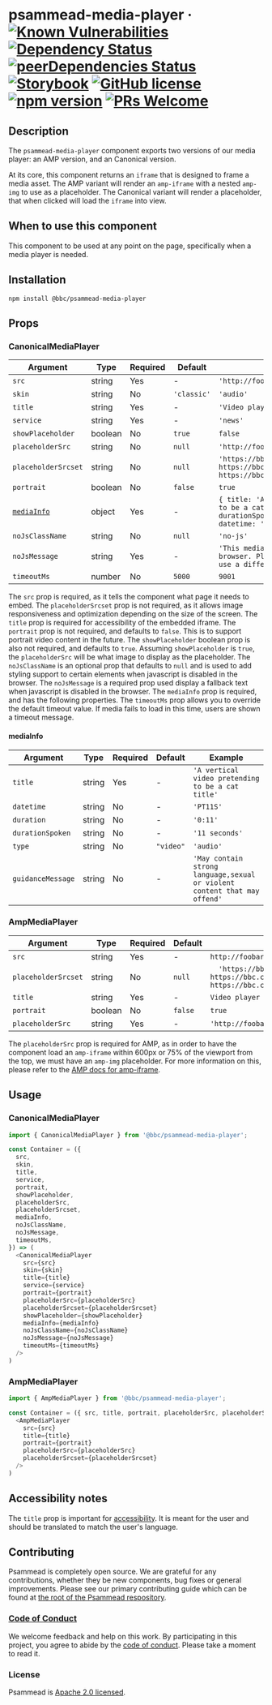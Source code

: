 # psammead-media-player &middot; [![Known Vulnerabilities](https://snyk.io/test/github/bbc/psammead/badge.svg?targetFile=packages%2Fcomponents%2Fpsammead-brand%2Fpackage.json)](https://snyk.io/test/github/bbc/psammead?targetFile=packages%2Fcomponents%2Fpsammead-brand%2Fpackage.json) [![Dependency Status](https://david-dm.org/bbc/psammead.svg?path=packages/components/psammead-media-player)](https://david-dm.org/bbc/psammead?path=packages/components/psammead-media-player) [![peerDependencies Status](https://david-dm.org/bbc/psammead/peer-status.svg?path=packages/components/psammead-media-player)](https://david-dm.org/bbc/psammead?path=packages/components/psammead-media-player&type=peer) [![Storybook](https://raw.githubusercontent.com/storybooks/brand/master/badge/badge-storybook.svg?sanitize=true)](https://bbc.github.io/psammead/?path=/story/brand--default) [![GitHub license](https://img.shields.io/badge/license-Apache%202.0-blue.svg)](https://github.com/bbc/psammead/blob/latest/LICENSE) [![npm version](https://img.shields.io/npm/v/@bbc/psammead-media-player.svg)](https://www.npmjs.com/package/@bbc/psammead-media-player) [![PRs Welcome](https://img.shields.io/badge/PRs-welcome-brightgreen.svg)](https://github.com/bbc/psammead/blob/latest/CONTRIBUTING.md)

## Description
The `psammead-media-player` component exports two versions of our media player: an AMP version, and an Canonical version.

At its core, this component returns an `iframe` that is designed to frame a media asset.
The AMP variant will render an `amp-iframe` with a nested `amp-img` to use as a placeholder.
The Canonical variant will render a placeholder, that when clicked will load the `iframe` into view.

## When to use this component
This component to be used at any point on the page, specifically when a media player is needed.

## Installation
`npm install @bbc/psammead-media-player`

## Props
### CanonicalMediaPlayer

| Argument  | Type                | Required | Default | Example         |
|-----------|---------------------|----------|---------|-----------------|
| `src` | string | Yes   | - | `'http://foobar.com/embeddable_endpoint'` |
| `skin` | string | No   | `'classic'` | `'audio'` |
| `title` | string | Yes | - | `'Video player'` |
| `service` | string | Yes   | - | `'news'` |
| `showPlaceholder` | boolean | No   | `true` | `false` |
| `placeholderSrc` | string | No   | `null` | `'http://foobar.com/placeholder.png'` |
| `placeholderSrcset` | string | No   | `null` | `'https://bbc.com/300/cat.jpg 300w, https://bbc.com/450/cat.jpg 450w, https://bbc.com/600/cat.jpg 600w'` |
| `portrait` | boolean | No   | `false` | `true` |
| [`mediaInfo`](#mediaInfo) | object | Yes   | - | `{ title: 'A vertical video pretending to be a cat title', duration: '2:30', durationSpoken: '2 minutes 11 seconds', datetime: 'PT2M30S' }`|
| `noJsClassName` | string | No | `null` | `'no-js'` |
| `noJsMessage` | string | Yes | - | `'This media cannot play in your browser. Please enable Javascript or use a different browser.'` |
| `timeoutMs` | number | No | `5000` | `9001` |

The `src` prop is required, as it tells the component what page it needs to embed.
The `placeholderSrcset` prop is not required, as it allows image responsiveness and optimization depending on the size of the screen.
The `title` prop is required for accessibility of the embedded iframe.
The `portrait` prop is not required, and defaults to `false`. This is to support portrait video content in the future.
The `showPlaceholder` boolean prop is also not required, and defaults to `true`.
Assuming `showPlaceholder` is `true`, the `placeholderSrc` will be what image to display as the placeholder.
The `noJsClassName` is an optional prop that defaults to `null` and is used to add styling support to certain elements when javascript is disabled in the browser.
The `noJsMessage` is a required prop used display a fallback text when javascript is disabled in the browser.
The `mediaInfo` prop is required, and has the following properties.
The `timeoutMs` prop allows you to override the default timeout value. If media fails to load in this time, users are shown a timeout message.

#### mediaInfo

| Argument  | Type                | Required | Default | Example         |
|-----------|---------------------|----------|---------|-----------------|
| `title` | string | Yes   | - | `'A vertical video pretending to be a cat title'` |
| `datetime` | string | No| - | `'PT11S'` |
| `duration` | string| No   | - | `'0:11'` |
| `durationSpoken` | string | No   | - | `'11 seconds'` |
| `type` | string | No   | `"video"` | `'audio'` |
| `guidanceMessage` | string | No   | - | `'May contain strong language,sexual or violent content that may offend'` |

### AmpMediaPlayer

| Argument  | Type                | Required | Default | Example         |
|-----------|---------------------|----------|---------|-----------------|
| `src` | string | Yes   | - | `http://foobar.com/embeddable_endpoint` |
| `placeholderSrcset` | string | No   | `null` | `	'https://bbc.com/300/cat.jpg 300w, https://bbc.com/450/cat.jpg 450w, https://bbc.com/600/cat.jpg 600w'` |
| `title` | string | Yes | - | `Video player` |
| `portrait` | boolean | No   | `false` | `true` |
| `placeholderSrc` | string | Yes   | - | `'http://foobar.com/placeholder.png'` |

The `placeholderSrc` prop is required for AMP, as in order to have the component load an `amp-iframe` within 600px or 75% of the viewport from the top, we must have an `amp-img` placeholder. For more information on this, please refer to the [AMP docs for amp-iframe](https://amp.dev/documentation/components/amp-iframe/).

## Usage
### CanonicalMediaPlayer
```js
import { CanonicalMediaPlayer } from '@bbc/psammead-media-player';

const Container = ({
  src,
  skin,
  title,
  service,
  portrait,
  showPlaceholder,
  placeholderSrc,
  placeholderSrcset,
  mediaInfo,
  noJsClassName,
  noJsMessage,
  timeoutMs,
}) => (
  <CanonicalMediaPlayer
    src={src}
    skin={skin}
    title={title}
    service={service}
    portrait={portrait}
    placeholderSrc={placeholderSrc}
    placeholderSrcset={placeholderSrcset}
    showPlaceholder={showPlaceholder}
    mediaInfo={mediaInfo}
    noJsClassName={noJsClassName}
    noJsMessage={noJsMessage}
    timeoutMs={timeoutMs}
  />
)
```

### AmpMediaPlayer
```js
import { AmpMediaPlayer } from '@bbc/psammead-media-player';

const Container = ({ src, title, portrait, placeholderSrc, placeholderSrcset}) => (
  <AmpMediaPlayer
    src={src}
    title={title}
    portrait={portrait}
    placeholderSrc={placeholderSrc}
    placeholderSrcset={placeholderSrcset}
  />
)
```

## Accessibility notes
The `title` prop is important for [accessibility](https://www.w3.org/TR/WCAG20-TECHS/H64.html). It is meant for the user and should be translated to match the user's language.

## Contributing

Psammead is completely open source. We are grateful for any contributions, whether they be new components, bug fixes or general improvements. Please see our primary contributing guide which can be found at [the root of the Psammead respository](https://github.com/bbc/psammead/blob/latest/CONTRIBUTING.md).

### [Code of Conduct](https://github.com/bbc/psammead/blob/latest/CODE_OF_CONDUCT.md)

We welcome feedback and help on this work. By participating in this project, you agree to abide by the [code of conduct](https://github.com/bbc/psammead/blob/latest/CODE_OF_CONDUCT.md). Please take a moment to read it.

### License

Psammead is [Apache 2.0 licensed](https://github.com/bbc/psammead/blob/latest/LICENSE).
